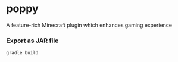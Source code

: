 # poppy
A feature-rich Minecraft plugin which enhances gaming experience

### Export as JAR file

```bash
gradle build
```
